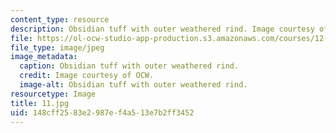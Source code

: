 ```yaml
---
content_type: resource
description: Obsidian tuff with outer weathered rind. Image courtesy of OCW.
file: https://ol-ocw-studio-app-production.s3.amazonaws.com/courses/12-110-sedimentary-geology-fall-2004/148cff2583e2987ef4a513e7b2ff3452_11.jpg
file_type: image/jpeg
image_metadata:
  caption: Obsidian tuff with outer weathered rind.
  credit: Image courtesy of OCW.
  image-alt: Obsidian tuff with outer weathered rind.
resourcetype: Image
title: 11.jpg
uid: 148cff25-83e2-987e-f4a5-13e7b2ff3452
---
```

